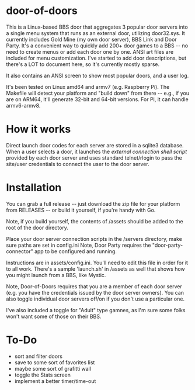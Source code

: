 # door-of-doors

This is a Linux-based BBS door that aggregates 3 popular door servers into a single menu system that runs as an external door, utilizing door32.sys. It currently includes Gold Mine (my own door server), BBS Link and Door Party. It's a convenient way to quickly add 200+ door games to a BBS -- no need to create menus or add each door one by one. ANSI art files are included for menu customization. I've started to add door descriptions, but there's a LOT to document here, so it's currently mostly sparse.

It also contains an ANSI screen to show most popular doors, and a user log.

It's been tested on Linux amd64 and armv7 (e.g. Raspberry Pi). The Makefile will detect your platform and "build down" from there -- e.g., if you are on ARM64, it'll generate 32-bit and 64-bit versions. For Pi, it can handle armv6-armv8.

# How it works

Direct launch door codes for each server are stored in a sqlite3 database. When a user selects a door, it launches the *external connection shell script* provided by each door server and uses standard telnet/rlogin to pass the site/user credentials to connect the user to the door server.

# Installation

You can grab a full release -- just download the zip file for your platform from RELEASES -- or build it yourself, if you're handy with Go.

Note, if you build yourself, the contents of /assets should be added to the root of the door directory.

Place your door server connection scripts in the /servers directory, make sure paths are set in config.ini Note, Door Party requires the "door-party-connector" app to be configured and running.

Instructions are in assets/config.ini. You'll need to edit this file in order for it to all work. 
There's a sample 'launch.sh' in /assets as well that shows how you might launch from a BBS, like Mystic.

Note, Door-of-Doors requires that you are a member of each door server (e.g. you have the credentials issued by the door server owners). You can also toggle individual door servers off/on if you don't use a particular one.

I've also included a toggle for "Adult" type gamnes, as I'm sure some folks won't want some of those on their BBS.

# To-Do

- sort and filter doors
- save to some sort of favorites list
- maybe some sort of grafitti wall
- toggle the Stats screen
- implement a better timer/time-out
